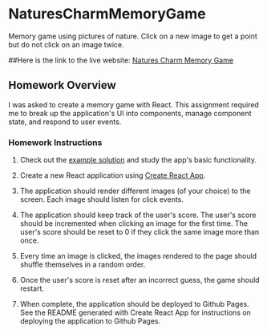 # NaturesCharmMemoryGame
Memory game using pictures of nature. Click on a new image to get a point but do not click on an image twice.

##Here is the link to the live website: [Natures Charm Memory Game](http://tylercasperson.github.io/naturescharm/)


## Homework Overview
I was asked to create a memory game with React. This assignment required me to break up the application's UI into components, manage component state, and respond to user events.

### Homework Instructions

1. Check out the [example solution](https://clicky-game.netlify.com/) and study the app's basic functionality.

2. Create a new React application using [Create React App](https://github.com/facebookincubator/create-react-app).

3. The application should render different images (of your choice) to the screen. Each image should listen for click events.

4. The application should keep track of the user's score. The user's score should be incremented when clicking an image for the first time. The user's score should be reset to 0 if they click the same image more than once.

5. Every time an image is clicked, the images rendered to the page should shuffle themselves in a random order.

6. Once the user's score is reset after an incorrect guess, the game should restart.

7. When complete, the application should be deployed to Github Pages. See the README generated with Create React App for instructions on deploying the application to Github Pages.